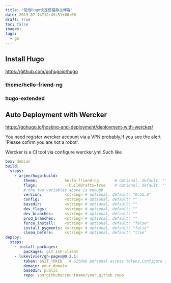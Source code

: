 ```yaml
---
title: "使用Hugo快速搭建静态博客"
date: 2019-07-14T12:49:51+08:00
draft: true
toc: false
images:
tags:
  - go
---
```


## Install Hugo
https://github.com/gohugoio/hugo

### theme/hello-friend-ng

### hugo-extended

## Auto Deployment with Wercker

https://gohugo.io/hosting-and-deployment/deployment-with-wercker/

You need register wercker account via a VPN probably,If you see the alert 'Please cofirm you are not a robot'.

Wercker is a CI tool via configure wercker.yml.Such like
```yml
box: debian
build:
  steps:
    - arjen/hugo-build:
		theme:            hello-friend-ng		# optional, default: ""
		flags:            --buildDrafts=true	# optional, default: ""
		# the two variables above is enough
		version:          <string> # optional, default: "0.55.6"
		config:           <string> # optional, default: ""
		basedir:          <string> # optional, default: ""
		dev_flags:        <string> # optional, default: ""
		dev_branches:     <string> # optional, default: ""
		prod_branches:    <string> # optional, default: ""
		force_install:    <string> # optional, default: "false"
		install_pygments: <string> # optional, default: "false"
		clean_before:     <string> # optional, default: "true"
deploy:
  steps:
    - install-packages:
        packages: git ssh-client
    - lukevivier/gh-pages@0.2.1:
        token: $GIT_TOKEN	# GitHub personal access tokens,Configure in Application environment variables
        domain: your.domain
        basedir: public
        repo: yourgithubaccountname/your.github.repo
```
